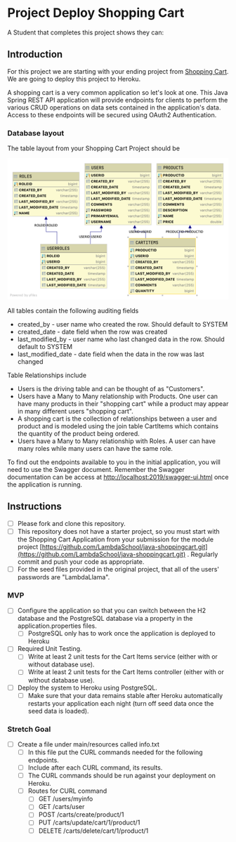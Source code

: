 # Project Deploy Shopping Cart

A Student that completes this project shows they can:

## Introduction

For this project we are starting with your ending project
from [Shopping Cart](https://github.com/LambdaSchool/java-shoppingcart.git). We are going to deploy this project to
Heroku.

A shopping cart is a very common application so let's look at one. This Java Spring REST API application will provide
endpoints for clients to perform the various CRUD operations on data sets contained in the application's data. Access to
these endpoints will be secured using OAuth2 Authentication.

### Database layout

The table layout from your Shopping Cart Project should be

![Shopping Cart Database Layout](shoppingcartdb.png)

All tables contain the following auditing fields

* created_by - user name who created the row. Should default to SYSTEM
* created_date - date field when the row was created
* last_modified_by - user name who last changed data in the row. Should default to SYSTEM
* last_modified_date - date field when the data in the row was last changed

Table Relationships include

* Users is the driving table and can be thought of as "Customers".
* Users have a Many to Many relationship with Products. One user can have many products in their "shopping cart" while a
  product may appear in many different users "shopping cart".
* A shopping cart is the collection of relationships between a user and product and is modeled using the join table
  CartItems which contains the quantity of the product being ordered.
* Users have a Many to Many relationship with Roles. A user can have many roles while many users can have the same role.

To find out the endpoints available to you in the initial application, you will need to use the Swagger document.
Remember the Swagger documentation can be access
at [http://localhost:2019/swagger-ui.html](http://localhost:2019/swagger-ui.html) once the application is running.

## Instructions

* [ ] Please fork and clone this repository.
* [ ] This repository does not have a starter project, so you must start with the Shopping Cart Application from your
  submission for the module
  project [https://github.com/LambdaSchool/java-shoppingcart.git](https://github.com/LambdaSchool/java-shoppingcart.git)
  . Regularly commit and push your code as appropriate.
* [ ] For the seed files provided in the original project, that all of the users' passwords are "LambdaLlama".

### MVP

* [ ] Configure the application so that you can switch between the H2 database and the PostgreSQL database via a
  property in the application.properties files.
    * [ ] PostgreSQL only has to work once the application is deployed to Heroku
* [ ] Required Unit Testing.
    * [ ] Write at least 2 unit tests for the Cart Items service (either with or without database use).
    * [ ] Write at least 2 unit tests for the Cart Items controller (either with or without database use).
* [ ] Deploy the system to Heroku using PostgreSQL.
    * [ ] Make sure that your data remains stable after Heroku automatically restarts your application each night (turn
      off seed data once the seed data is loaded).

### Stretch Goal

* [ ] Create a file under main/resources called info.txt
    * [ ] In this file put the CURL commands needed for the following endpoints.
    * [ ] Include after each CURL command, its results.
    * [ ] The CURL commands should be run against your deployment on Heroku.
    * [ ] Routes for CURL command
        * [ ] GET /users/myinfo
        * [ ] GET /carts/user
        * [ ] POST /carts/create/product/1
        * [ ] PUT /carts/update/cart/1/product/1
        * [ ] DELETE /carts/delete/cart/1/product/1
